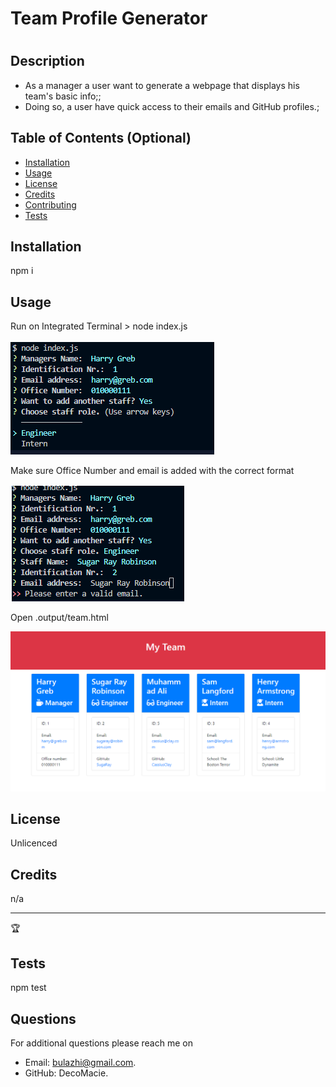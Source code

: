 # Team Profile Generator
  # <Your-Project-Title>

  ## Description
  
  - As a manager a user want to generate a webpage that displays his team's basic info;;
  - Doing so, a user have quick access to their emails and GitHub profiles.;


  ## Table of Contents (Optional)
    
  - [Installation](#installation)
  - [Usage](#usage)
  - [License](#license)
  - [Credits](#credits)
  - [Contributing](#contributing)
  - [Tests](#tests)
  

  ## Installation
  
  npm i
  

  ## Usage
  
Run on Integrated Terminal > node index.js
  
 ![alt text](./assets/terminal1.png)

 Make sure Office Number and email is added with the correct format 

 ![alt text](./assets/terminal2.png)

 Open .output/team.html

 ![alt text](./assets/html1.png)
  
  
  
  ## License
  
  Unlicenced  


  ## Credits
  
  n/a

  
  ---
  
  🏆 


  ## Tests
  
  npm test


  ## Questions
  For additional questions please reach me on 
  - Email: bulazhi@gmail.com.
  - GitHub: DecoMacie.

